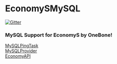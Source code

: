 # EconomySMySQL
[![Gitter](https://badges.gitter.im/LostTeam/EconomySMySQL.svg)](https://gitter.im/LostTeam/EconomySMySQL?utm_source=badge&utm_medium=badge&utm_campaign=pr-badge)
### MySQL Support for EconomyS by OneBone!
[MySQLPingTask](https://github.com/onebone/EconomyS/blob/85dcb44d4634c0c44d4164f942edee2cf61653eb/EconomyAPI/src/onebone/economyapi/task/MySQLPingTask.php)
<br>
[MySQLProvider](https://github.com/onebone/EconomyS/blob/85dcb44d4634c0c44d4164f942edee2cf61653eb/EconomyAPI/src/onebone/economyapi/provider/MySQLProvider.php)
<br>
[EconomyAPI](https://github.com/onebone/EconomyS/blob/85dcb44d4634c0c44d4164f942edee2cf61653eb/EconomyAPI/src/onebone/economyapi/EconomyAPI.php)
<br>
